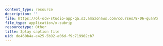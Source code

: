 ```yaml
---
content_type: resource
description: ''
file: https://ol-ocw-studio-app-qa.s3.amazonaws.com/courses/8-06-quantum-physics-iii-spring-2018/de460b4ae4255b92a06df9c719902cb7_o10QADeeK04.vtt
file_type: application/x-subrip
resourcetype: Other
title: 3play caption file
uid: de460b4a-e425-5b92-a06d-f9c719902cb7
---
```

